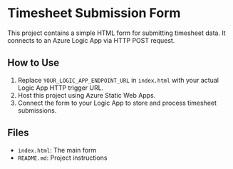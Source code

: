 # Timesheet Submission Form

This project contains a simple HTML form for submitting timesheet data. It connects to an Azure Logic App via HTTP POST request.

## How to Use

1. Replace `YOUR_LOGIC_APP_ENDPOINT_URL` in `index.html` with your actual Logic App HTTP trigger URL.
2. Host this project using Azure Static Web Apps.
3. Connect the form to your Logic App to store and process timesheet submissions.

## Files

- `index.html`: The main form
- `README.md`: Project instructions


